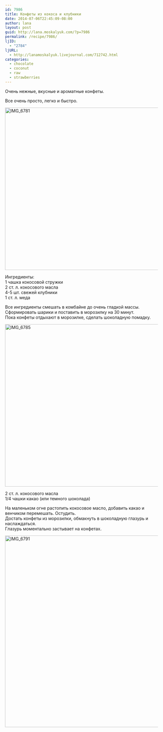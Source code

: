 ```yaml
---
id: 7986
title: Конфеты из кокоса и клубники
date: 2014-07-06T22:45:09-08:00
author: lana
layout: post
guid: http://lana.moskalyuk.com/?p=7986
permalink: /recipe/7986/
ljID:
  - "2784"
ljURL:
  - http://lanamoskalyuk.livejournal.com/712742.html
categories:
  - chocolate
  - coconut
  - raw
  - strawberries
---
```

Очень нежные, вкусные и ароматные конфеты.

Все очень просто, легко и быстро.

<img loading="lazy" src="https://farm6.staticflickr.com/5077/14568398364_91c4f6157b_c.jpg" alt="IMG_6781" width="800" height="534" /> 

Ингредиенты:  
1 чашка кокосовой стружки  
2 ст. л. кокосового масла  
4-5 шт. свежей клубники  
1 ст. л. меда

Все ингредиенты смешать в комбайне до очень гладкой массы.  
Сформировать шарики и поставить в морозилку на 30 минут.  
Пока конфеты отдыхают в морозилке, сделать шоколадную помадку.

<img loading="lazy" src="https://farm3.staticflickr.com/2918/14566734291_65c3d1d8c0_c.jpg" alt="IMG_6785" width="800" height="534" /> 

2 ст. л. кокосового масла  
1/4 чашки какао (или темного шоколада)

На маленьком огне растопить кокосовое масло, добавить какао и венчиком перемешать. Остудить.  
Достать конфеты из морозилки, обмакнуть в шоколадную глазурь и наслаждаться.  
Глазурь моментально застывает на конфетах.

<img loading="lazy" src="https://farm4.staticflickr.com/3888/14568405054_c2073dd4a0_c.jpg" alt="IMG_6791" width="800" height="630" />